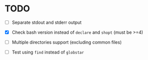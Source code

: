 # TODO

- [ ] Separate stdout and stderr output
- [x] Check bash version instead of `declare` and `shopt` (must be >=4)
- [ ] Multiple directories support (excluding common files)
- [ ] Test using `find` instead of `globstar`


